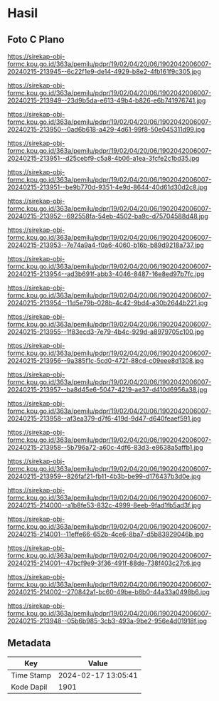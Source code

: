 # Hasil

## Foto C Plano

https://sirekap-obj-formc.kpu.go.id/363a/pemilu/pdpr/19/02/04/20/06/1902042006007-20240215-213945--6c22f1e9-de14-4929-b8e2-4fb161f9c305.jpg

https://sirekap-obj-formc.kpu.go.id/363a/pemilu/pdpr/19/02/04/20/06/1902042006007-20240215-213949--23d9b5da-e613-49b4-b826-e6b741976741.jpg

https://sirekap-obj-formc.kpu.go.id/363a/pemilu/pdpr/19/02/04/20/06/1902042006007-20240215-213950--0ad6b618-a429-4d61-99f8-50e045311d99.jpg

https://sirekap-obj-formc.kpu.go.id/363a/pemilu/pdpr/19/02/04/20/06/1902042006007-20240215-213951--d25cebf9-c5a8-4b06-a1ea-3fcfe2c1bd35.jpg

https://sirekap-obj-formc.kpu.go.id/363a/pemilu/pdpr/19/02/04/20/06/1902042006007-20240215-213951--be9b770d-9351-4e9d-8644-40d61d30d2c8.jpg

https://sirekap-obj-formc.kpu.go.id/363a/pemilu/pdpr/19/02/04/20/06/1902042006007-20240215-213952--692558fa-54eb-4502-ba9c-d75704588d48.jpg

https://sirekap-obj-formc.kpu.go.id/363a/pemilu/pdpr/19/02/04/20/06/1902042006007-20240215-213953--7e74a9a4-f0a6-4060-b16b-b89d9218a737.jpg

https://sirekap-obj-formc.kpu.go.id/363a/pemilu/pdpr/19/02/04/20/06/1902042006007-20240215-213954--ad3b691f-abb3-4046-8487-16e8ed97b7fc.jpg

https://sirekap-obj-formc.kpu.go.id/363a/pemilu/pdpr/19/02/04/20/06/1902042006007-20240215-213954--11d5e79b-028b-4c42-9bd4-a30b2644b221.jpg

https://sirekap-obj-formc.kpu.go.id/363a/pemilu/pdpr/19/02/04/20/06/1902042006007-20240215-213955--1f83ecd3-7e79-4b4c-929d-a8979705c100.jpg

https://sirekap-obj-formc.kpu.go.id/363a/pemilu/pdpr/19/02/04/20/06/1902042006007-20240215-213956--9a385f1c-5cd0-472f-88cd-c09eee8d1308.jpg

https://sirekap-obj-formc.kpu.go.id/363a/pemilu/pdpr/19/02/04/20/06/1902042006007-20240215-213957--ba8d45e6-5047-4219-ae37-d410d6956a38.jpg

https://sirekap-obj-formc.kpu.go.id/363a/pemilu/pdpr/19/02/04/20/06/1902042006007-20240215-213958--af3ea379-d7f6-419d-9d47-d640feaef591.jpg

https://sirekap-obj-formc.kpu.go.id/363a/pemilu/pdpr/19/02/04/20/06/1902042006007-20240215-213958--5b796a72-a60c-4df6-83d3-e8638a5affb1.jpg

https://sirekap-obj-formc.kpu.go.id/363a/pemilu/pdpr/19/02/04/20/06/1902042006007-20240215-213959--826faf21-fb11-4b3b-be99-d176437b3d0e.jpg

https://sirekap-obj-formc.kpu.go.id/363a/pemilu/pdpr/19/02/04/20/06/1902042006007-20240215-214000--a1b8fe53-832c-4999-8eeb-9fad1fb5ad3f.jpg

https://sirekap-obj-formc.kpu.go.id/363a/pemilu/pdpr/19/02/04/20/06/1902042006007-20240215-214001--11effe66-652b-4ce6-8ba7-d5b83929046b.jpg

https://sirekap-obj-formc.kpu.go.id/363a/pemilu/pdpr/19/02/04/20/06/1902042006007-20240215-214001--47bcf9e9-3f36-491f-88de-738f403c27c6.jpg

https://sirekap-obj-formc.kpu.go.id/363a/pemilu/pdpr/19/02/04/20/06/1902042006007-20240215-214002--270842a1-bc60-49be-b8b0-44a33a0498b6.jpg

https://sirekap-obj-formc.kpu.go.id/363a/pemilu/pdpr/19/02/04/20/06/1902042006007-20240215-213948--05b6b985-3cb3-493a-9be2-956e4d01918f.jpg


## Metadata

| Key        | Value               |
| ---------- | ------------------- |
| Time Stamp | 2024-02-17 13:05:41 |
| Kode Dapil | 1901                |



